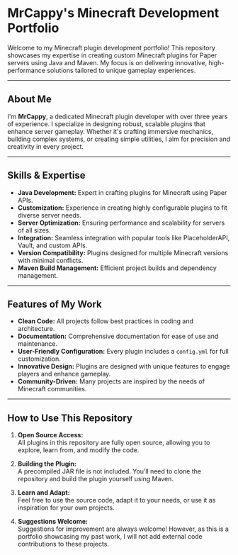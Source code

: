 # MrCappy's Minecraft Development Portfolio

Welcome to my Minecraft plugin development portfolio! This repository showcases my expertise in creating custom Minecraft plugins for Paper servers using Java and Maven. My focus is on delivering innovative, high-performance solutions tailored to unique gameplay experiences.

---

## **About Me**
I'm **MrCappy**, a dedicated Minecraft plugin developer with over three years of experience. I specialize in designing robust, scalable plugins that enhance server gameplay. Whether it's crafting immersive mechanics, building complex systems, or creating simple utilities, I aim for precision and creativity in every project.

---

## **Skills & Expertise**
- **Java Development:** Expert in crafting plugins for Minecraft using Paper APIs.
- **Customization:** Experience in creating highly configurable plugins to fit diverse server needs.
- **Server Optimization:** Ensuring performance and scalability for servers of all sizes.
- **Integration:** Seamless integration with popular tools like PlaceholderAPI, Vault, and custom APIs.
- **Version Compatibility:** Plugins designed for multiple Minecraft versions with minimal conflicts.
- **Maven Build Management:** Efficient project builds and dependency management.

---

## **Features of My Work**
- **Clean Code:** All projects follow best practices in coding and architecture.
- **Documentation:** Comprehensive documentation for ease of use and maintenance.
- **User-Friendly Configuration:** Every plugin includes a `config.yml` for full customization.
- **Innovative Design:** Plugins are designed with unique features to engage players and enhance gameplay.
- **Community-Driven:** Many projects are inspired by the needs of Minecraft communities.

---


## **How to Use This Repository**
1. **Open Source Access:**  
   All plugins in this repository are fully open source, allowing you to explore, learn from, and modify the code.

2. **Building the Plugin:**  
   A precompiled JAR file is not included. You’ll need to clone the repository and build the plugin yourself using Maven.

3. **Learn and Adapt:**  
   Feel free to use the source code, adapt it to your needs, or use it as inspiration for your own projects.

4. **Suggestions Welcome:**  
   Suggestions for improvement are always welcome! However, as this is a portfolio showcasing my past work, I will not add external code contributions to these projects.
